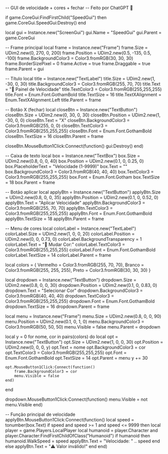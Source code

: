 -- GUI de velocidade + cores + fechar
-- Feito por ChatGPT 🚀

if game.CoreGui:FindFirstChild("SpeedGui") then
    game.CoreGui.SpeedGui:Destroy()
end

local gui = Instance.new("ScreenGui")
gui.Name = "SpeedGui"
gui.Parent = game.CoreGui

-- Frame principal
local frame = Instance.new("Frame")
frame.Size = UDim2.new(0, 270, 0, 200)
frame.Position = UDim2.new(0.5, -135, 0.5, -100)
frame.BackgroundColor3 = Color3.fromRGB(30, 30, 30)
frame.BorderSizePixel = 0
frame.Active = true
frame.Draggable = true
frame.Parent = gui

-- Título
local title = Instance.new("TextLabel")
title.Size = UDim2.new(1, -30, 0, 30)
title.BackgroundColor3 = Color3.fromRGB(255, 70, 70)
title.Text = "🚀 Painel de Velocidade"
title.TextColor3 = Color3.fromRGB(255,255,255)
title.Font = Enum.Font.GothamBold
title.TextSize = 16
title.TextXAlignment = Enum.TextXAlignment.Left
title.Parent = frame

-- Botão X (fechar)
local closeBtn = Instance.new("TextButton")
closeBtn.Size = UDim2.new(0, 30, 0, 30)
closeBtn.Position = UDim2.new(1, -30, 0, 0)
closeBtn.Text = "X"
closeBtn.BackgroundColor3 = Color3.fromRGB(255, 0, 0)
closeBtn.TextColor3 = Color3.fromRGB(255,255,255)
closeBtn.Font = Enum.Font.GothamBold
closeBtn.TextSize = 16
closeBtn.Parent = frame

closeBtn.MouseButton1Click:Connect(function()
    gui:Destroy()
end)

-- Caixa de texto
local box = Instance.new("TextBox")
box.Size = UDim2.new(0.8, 0, 0, 40)
box.Position = UDim2.new(0.1, 0, 0.25, 0)
box.PlaceholderText = "Velocidade (1-9999)"
box.Text = ""
box.BackgroundColor3 = Color3.fromRGB(40, 40, 40)
box.TextColor3 = Color3.fromRGB(255,255,255)
box.Font = Enum.Font.Gotham
box.TextSize = 18
box.Parent = frame

-- Botão aplicar
local applyBtn = Instance.new("TextButton")
applyBtn.Size = UDim2.new(0.8, 0, 0, 35)
applyBtn.Position = UDim2.new(0.1, 0, 0.52, 0)
applyBtn.Text = "Aplicar Velocidade"
applyBtn.BackgroundColor3 = Color3.fromRGB(255, 70, 70)
applyBtn.TextColor3 = Color3.fromRGB(255,255,255)
applyBtn.Font = Enum.Font.GothamBold
applyBtn.TextSize = 18
applyBtn.Parent = frame

-- Menu de cores
local colorLabel = Instance.new("TextLabel")
colorLabel.Size = UDim2.new(1, 0, 0, 20)
colorLabel.Position = UDim2.new(0, 0, 0.73, 0)
colorLabel.BackgroundTransparency = 1
colorLabel.Text = "🎨 Mudar Cor:"
colorLabel.TextColor3 = Color3.fromRGB(255,255,255)
colorLabel.Font = Enum.Font.GothamBold
colorLabel.TextSize = 14
colorLabel.Parent = frame

local colors = {
    Vermelho = Color3.fromRGB(255, 70, 70),
    Branco = Color3.fromRGB(255, 255, 255),
    Preto = Color3.fromRGB(30, 30, 30)
}

local dropdown = Instance.new("TextButton")
dropdown.Size = UDim2.new(0.8, 0, 0, 30)
dropdown.Position = UDim2.new(0.1, 0, 0.83, 0)
dropdown.Text = "Selecionar Cor"
dropdown.BackgroundColor3 = Color3.fromRGB(40, 40, 40)
dropdown.TextColor3 = Color3.fromRGB(255,255,255)
dropdown.Font = Enum.Font.GothamBold
dropdown.TextSize = 16
dropdown.Parent = frame

local menu = Instance.new("Frame")
menu.Size = UDim2.new(0.8, 0, 0, 90)
menu.Position = UDim2.new(0.1, 0, 1, 0)
menu.BackgroundColor3 = Color3.fromRGB(50, 50, 50)
menu.Visible = false
menu.Parent = dropdown

local y = 0
for nome, cor in pairs(colors) do
    local opt = Instance.new("TextButton")
    opt.Size = UDim2.new(1, 0, 0, 30)
    opt.Position = UDim2.new(0, 0, 0, y)
    opt.Text = nome
    opt.BackgroundColor3 = cor
    opt.TextColor3 = Color3.fromRGB(255,255,255)
    opt.Font = Enum.Font.GothamBold
    opt.TextSize = 14
    opt.Parent = menu
    y += 30

    opt.MouseButton1Click:Connect(function()
        frame.BackgroundColor3 = cor
        menu.Visible = false
    end)
end

dropdown.MouseButton1Click:Connect(function()
    menu.Visible = not menu.Visible
end)

-- Função principal de velocidade
applyBtn.MouseButton1Click:Connect(function()
    local speed = tonumber(box.Text)
    if speed and speed >= 1 and speed <= 9999 then
        local player = game.Players.LocalPlayer
        local humanoid = player.Character and player.Character:FindFirstChildOfClass("Humanoid")
        if humanoid then
            humanoid.WalkSpeed = speed
            applyBtn.Text = "Velocidade: " .. speed
        end
    else
        applyBtn.Text = "⚠️ Valor inválido!"
    end
end)
